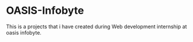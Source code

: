 # OASIS-Infobyte
This is a projects that i have created during Web development internship at oasis infobyte.
